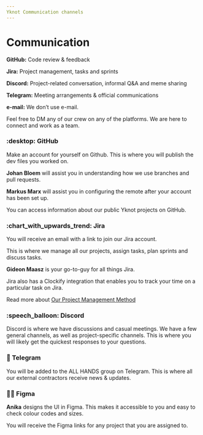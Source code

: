```yaml
---
Yknot Communication channels
---
```


# Communication

**GitHub:** Code review & feedback

**Jira:** Project management, tasks and sprints

**Discord:** Project-related conversation, informal Q&A and meme sharing

**Telegram:** Meeting arrangements & official communications

**e-mail:** We don’t use e-mail.&#x20;

Feel free to DM any of our crew on any of the platforms. We are here to connect and work as a team.&#x20;

&#x20;

### :desktop: GitHub

Make an account for yourself on Github. This is where you will publish the dev files you worked on.

**Johan Bloem** will assist you in understanding how we use branches and pull requests.

**Markus Marx** will assist you in configuring the remote after your account has been set up.&#x20;

You can access information about our public Yknot projects on GitHub.



### :chart\_with\_upwards\_trend: Jira

You will receive an email with a link to join our Jira account.&#x20;

This is where we manage all our projects, assign tasks, plan sprints and discuss tasks.&#x20;

**Gideon Maasz** is your go-to-guy for all things Jira.

Jira also has a Clockify integration that enables you to track your time on a particular task on Jira.&#x20;

Read more about [Our Project Management Method](../agile.md)

###

### :speech\_balloon: Discord

Discord is where we have discussions and casual meetings. We have a few general channels, as well as project-specific channels. This is where you will likely get the quickest responses to your questions.&#x20;



### :bell: Telegram

You will be added to the ALL HANDS group on Telegram. This is where all our external contractors receive news & updates.&#x20;

&#x20;

### :artist: Figma

**Anika** designs the UI in Figma. This makes it accessible to you and easy to check colour codes and sizes.

You will receive the Figma links for any project that you are assigned to.&#x20;
